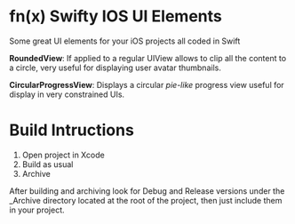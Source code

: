 fn(x) Swifty IOS UI Elements
======================
Some great UI elements for your iOS projects all coded in Swift

**RoundedView**:
If applied to a regular UIView allows to clip all the content to a circle, very useful for displaying user avatar thumbnails.

**CircularProgressView**:
Displays a circular *pie-like* progress view useful for display in very constrained UIs.

Build Intructions
============
1. Open project in Xcode
2. Build as usual
3. Archive

After building and archiving look for Debug and Release versions under the _Archive directory located at the root of the project, then just include them in your project.
